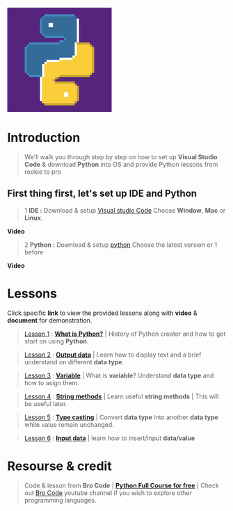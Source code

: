 ![Python logo GIFs](docs/gifs/Python-logo-gifs.gif)

# **Introduction**

> We'll walk you through step by step on how to set up **Visual Studio Code** & download **Python** into OS and provide Python lessons from rookie to pro

## First thing first, let's set up **IDE** and **Python**
> 1 **IDE :** Download & setup [Visual studio Code](https://code.visualstudio.com/Download) Choose **Window**, **Mac** or **Linux**.

**Video**

> 2 **Python :** Download & setup [python](https://www.python.org/downloads/) Choose the latest version or 1 before

**Video**

# Lessons

Click specific **link** to view the provided lessons along with **video** & **document** for demonstration.

> [Lesson 1](Lessons/lesson_1.md) : [**What is Python?**](Lessons/lesson_1.md) | History of Python creator and how to get start on using **Python**.

> [Lesson 2](Lessons/lesson_2.md) : [**Output data**](Lessons/lesson_2.md) | Learn how to display text and a brief understand on different **data type**.

> [Lesson 3](Lessons/lesson_3.md) : [**Variable**](Lessons/lesson_3.md) | What is **variable**? Understand **data type** and how to asign them.

> [Lesson 4](Lessons/lesson_4.md) : [**String methods**](Lessons/lesson_4.md) | Learn useful **string methods** | This will be useful later.

> [Lesson 5]() : [**Type casting**]() | Convert **data type** into another **data type** while value remain unchanged.

> [Lesson 6]() : [**Input data**]() | learn how to insert/input **data/value**

# Resourse & credit

> Code & lesson from **Bro Code** | [**Python Full Course for free**](https://www.youtube.com/watch?v=XKHEtdqhLK8&t=4053s) | Check out [Bro Code](https://www.youtube.com/@BroCodez) youtube channel if you wish to explore other programming languages.

